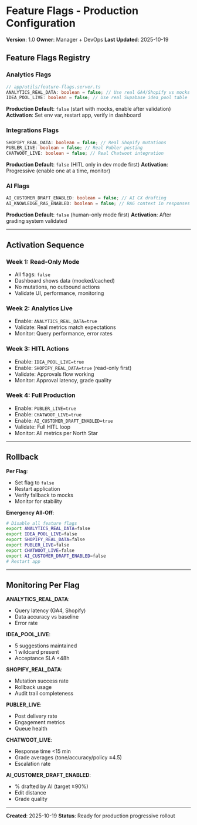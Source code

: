 # Feature Flags - Production Configuration

**Version**: 1.0
**Owner**: Manager + DevOps
**Last Updated**: 2025-10-19

## Feature Flags Registry

### Analytics Flags

```typescript
// app/utils/feature-flags.server.ts
ANALYTICS_REAL_DATA: boolean = false; // Use real GA4/Shopify vs mocks
IDEA_POOL_LIVE: boolean = false; // Use real Supabase idea_pool table
```

**Production Default**: `false` (start with mocks, enable after validation)
**Activation**: Set env var, restart app, verify in dashboard

### Integrations Flags

```typescript
SHOPIFY_REAL_DATA: boolean = false; // Real Shopify mutations
PUBLER_LIVE: boolean = false; // Real Publer posting
CHATWOOT_LIVE: boolean = false; // Real Chatwoot integration
```

**Production Default**: `false` (HITL only in dev mode first)
**Activation**: Progressive (enable one at a time, monitor)

### AI Flags

```typescript
AI_CUSTOMER_DRAFT_ENABLED: boolean = false; // AI CX drafting
AI_KNOWLEDGE_RAG_ENABLED: boolean = false; // RAG context in responses
```

**Production Default**: `false` (human-only mode first)
**Activation**: After grading system validated

---

## Activation Sequence

### Week 1: Read-Only Mode

- All flags: `false`
- Dashboard shows data (mocked/cached)
- No mutations, no outbound actions
- Validate UI, performance, monitoring

### Week 2: Analytics Live

- Enable: `ANALYTICS_REAL_DATA=true`
- Validate: Real metrics match expectations
- Monitor: Query performance, error rates

### Week 3: HITL Actions

- Enable: `IDEA_POOL_LIVE=true`
- Enable: `SHOPIFY_REAL_DATA=true` (read-only first)
- Validate: Approvals flow working
- Monitor: Approval latency, grade quality

### Week 4: Full Production

- Enable: `PUBLER_LIVE=true`
- Enable: `CHATWOOT_LIVE=true`
- Enable: `AI_CUSTOMER_DRAFT_ENABLED=true`
- Validate: Full HITL loop
- Monitor: All metrics per North Star

---

## Rollback

**Per Flag**:

- Set flag to `false`
- Restart application
- Verify fallback to mocks
- Monitor for stability

**Emergency All-Off**:

```bash
# Disable all feature flags
export ANALYTICS_REAL_DATA=false
export IDEA_POOL_LIVE=false
export SHOPIFY_REAL_DATA=false
export PUBLER_LIVE=false
export CHATWOOT_LIVE=false
export AI_CUSTOMER_DRAFT_ENABLED=false
# Restart app
```

---

## Monitoring Per Flag

**ANALYTICS_REAL_DATA**:

- Query latency (GA4, Shopify)
- Data accuracy vs baseline
- Error rate

**IDEA_POOL_LIVE**:

- 5 suggestions maintained
- 1 wildcard present
- Acceptance SLA <48h

**SHOPIFY_REAL_DATA**:

- Mutation success rate
- Rollback usage
- Audit trail completeness

**PUBLER_LIVE**:

- Post delivery rate
- Engagement metrics
- Queue health

**CHATWOOT_LIVE**:

- Response time <15 min
- Grade averages (tone/accuracy/policy ≥4.5)
- Escalation rate

**AI_CUSTOMER_DRAFT_ENABLED**:

- % drafted by AI (target ≥90%)
- Edit distance
- Grade quality

---

**Created**: 2025-10-19
**Status**: Ready for production progressive rollout
